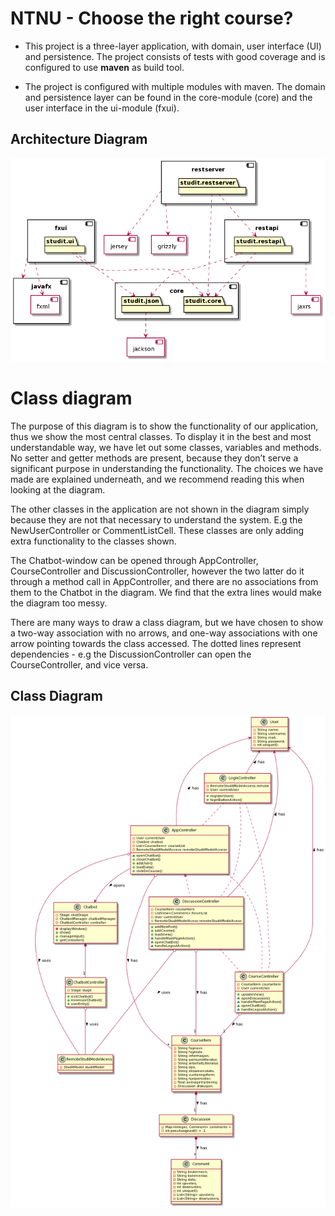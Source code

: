 # NTNU - Choose the right course?

* This project is a three-layer application, with domain, user interface (UI) and persistence. The project consists of tests with good coverage and is configured to use **maven** as build tool.

* The project is configured with multiple modules with maven. The domain and persistence layer can be found in the core-module (core) and the user interface in the ui-module (fxui).

## Architecture Diagram
![Architecture](architecture.png)

# Class diagram

The purpose of this diagram is to show the functionality of our application, thus we show the most central classes. To display it in the best and most understandable way, we have let out some classes, variables and methods. No setter and getter methods are present, because they don’t serve a significant purpose in understanding the functionality. The choices we have made are explained underneath, and we recommend reading this when looking at the diagram. 

The other classes in the application are not shown in the diagram simply because they are not that necessary to understand the system. E.g the NewUserController or CommentListCell. These classes are only adding extra functionality to the classes shown.

The Chatbot-window can be opened through AppController, CourseController and DiscussionController, however the two latter do it through a method call in AppController, and there are no associations from them to the Chatbot in the diagram. We find that the extra lines would make the diagram too messy.

There are many ways to draw a class diagram, but we have chosen to show a two-way association with no arrows, and one-way associations with one arrow pointing towards the class accessed. The dotted lines represent dependencies - e.g the DiscussionController can open the CourseController, and vice versa. 

## Class Diagram
![Class](classDiagram.png)